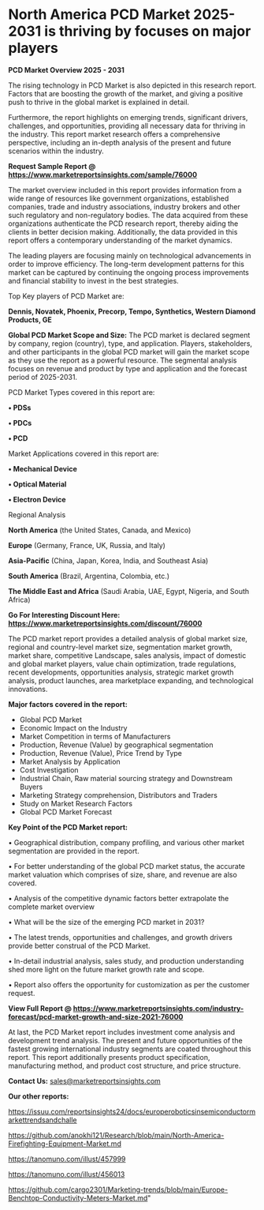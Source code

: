 # North America PCD Market 2025-2031 is thriving by focuses on major players

<Strong> PCD Market Overview 2025 - 2031</strong>

The rising technology in PCD Market is also depicted in this research report. Factors that are boosting the growth of the market, and giving a positive push to thrive in the global market is explained in detail.

Furthermore, the report highlights on emerging trends, significant drivers, challenges, and opportunities, providing all necessary data for thriving in the industry. This report market research offers a comprehensive perspective, including an in-depth analysis of the present and future scenarios within the industry.

<strong>Request Sample Report @ <a href=https://www.marketreportsinsights.com/sample/76000>https://www.marketreportsinsights.com/sample/76000</a></strong>

The market overview included in this report provides information from a wide range of resources like government organizations, established companies, trade and industry associations, industry brokers and other such regulatory and non-regulatory bodies. The data acquired from these organizations authenticate the PCD research report, thereby aiding the clients in better decision making. Additionally, the data provided in this report offers a contemporary understanding of the market dynamics.

The leading players are focusing mainly on technological advancements in order to improve efficiency. The long-term development patterns for this market can be captured by continuing the ongoing process improvements and financial stability to invest in the best strategies.

Top Key players of PCD Market are:

<strong>Dennis, Novatek, Phoenix, Precorp, Tempo, Synthetics, Western Diamond Products, GE</strong>

<strong><b>Global PCD Market Scope and Size:</b></strong>
The PCD market is declared segment by company, region (country), type, and application. Players, stakeholders, and other participants in the global PCD market will gain the market scope as they use the report as a powerful resource. The segmental analysis focuses on revenue and product by type and application and the forecast period of 2025-2031.

PCD Market Types covered in this report are:

<strong>• PDSs

• PDCs

• PCD</strong>

Market Applications covered in this report are:

<strong>• Mechanical Device

• Optical Material

• Electron Device</strong> 

Regional Analysis

<strong>North America</strong> (the United States, Canada, and Mexico)

<strong>Europe</strong> (Germany, France, UK, Russia, and Italy)

<strong>Asia-Pacific</strong> (China, Japan, Korea, India, and Southeast Asia)

<strong>South America</strong> (Brazil, Argentina, Colombia, etc.)

<strong>The Middle East and Africa</strong> (Saudi Arabia, UAE, Egypt, Nigeria, and South Africa)

<strong>Go For Interesting Discount Here: <a href=https://www.marketreportsinsights.com/discount/76000>https://www.marketreportsinsights.com/discount/76000</a></strong>

The PCD market report provides a detailed analysis of global market size, regional and country-level market size, segmentation market growth, market share, competitive Landscape, sales analysis, impact of domestic and global market players, value chain optimization, trade regulations, recent developments, opportunities analysis, strategic market growth analysis, product launches, area marketplace expanding, and technological innovations.

<strong><b>Major factors covered in the report:</b></strong>
<ul>
  <li>Global PCD Market </li>
  <li>Economic Impact on the Industry</li>
  <li>Market Competition in terms of Manufacturers</li>
  <li>Production, Revenue (Value) by geographical segmentation</li>
  <li>Production, Revenue (Value), Price Trend by Type</li>
  <li>Market Analysis by Application</li>
  <li>Cost Investigation</li>
  <li>Industrial Chain, Raw material sourcing strategy and Downstream Buyers</li>
  <li>Marketing Strategy comprehension, Distributors and Traders</li>
  <li>Study on Market Research Factors</li>
  <li>Global PCD Market Forecast</li>
</ul>

<strong><b>Key Point of the PCD Market report:</b></strong>

• Geographical distribution, company profiling, and various other market segmentation are provided in the report.

• For better understanding of the global PCD market status, the accurate market valuation which comprises of size, share, and revenue are also covered.

• Analysis of the competitive dynamic factors better extrapolate the complete market overview

• What will be the size of the emerging PCD market in 2031?

• The latest trends, opportunities and challenges, and growth drivers provide better construal of the PCD Market.

• In-detail industrial analysis, sales study, and production understanding shed more light on the future market growth rate and scope.

• Report also offers the opportunity for customization as per the customer request.

<strong><b>View Full Report @ <a href=https://www.marketreportsinsights.com/industry-forecast/pcd-market-growth-and-size-2021-76000>https://www.marketreportsinsights.com/industry-forecast/pcd-market-growth-and-size-2021-76000</a></b></strong>


At last, the PCD Market report includes investment come analysis and development trend analysis. The present and future opportunities of the fastest growing international industry segments are coated throughout this report. This report additionally presents product specification, manufacturing method, and product cost structure, and price structure.

<strong>Contact Us:</strong>
sales@marketreportsinsights.com

<strong>Our other reports:</strong>

<a href=https://issuu.com/reportsinsights24/docs/europeroboticsinsemiconductormarkettrendsandchalle>https://issuu.com/reportsinsights24/docs/europeroboticsinsemiconductormarkettrendsandchalle</a>

<a href=https://github.com/anokhi121/Research/blob/main/North-America-Firefighting-Equipment-Market.md>https://github.com/anokhi121/Research/blob/main/North-America-Firefighting-Equipment-Market.md</a>

<a href=https://tanomuno.com/illust/457999>https://tanomuno.com/illust/457999</a>

<a href=https://tanomuno.com/illust/456013>https://tanomuno.com/illust/456013</a>

<a href=https://github.com/cargo2301/Marketing-trends/blob/main/Europe-Benchtop-Conductivity-Meters-Market.md>https://github.com/cargo2301/Marketing-trends/blob/main/Europe-Benchtop-Conductivity-Meters-Market.md</a>"
